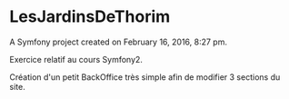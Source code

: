 LesJardinsDeThorim
==================

A Symfony project created on February 16, 2016, 8:27 pm.

Exercice relatif au cours Symfony2.

Création d'un petit BackOffice très simple afin de modifier 3 sections du site.
